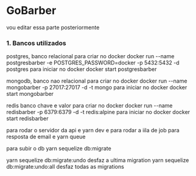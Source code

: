 # GoBarber
<p>vou editar essa parte posteriormente</p> 



### **1. Bancos utilizados**

postgres, banco relacional 
para criar no docker
docker run --name postgresbarber -e POSTGRES_PASSWORD=docker -p 5432:5432 -d postgres
para iniciar no docker
docker start postgresbarber

mongodb, banco nao relacional 
para criar no docker
docker run --name mongobarber -p 27017:27017 -d -t mongo
para iniciar no docker
docker start mongobarber

redis banco chave e valor
para criar no docker
docker run --name redisbarber -p 6379:6379 -d -t redis:alpine
para iniciar no docker
docker start redisbarber


para rodar o servidor da api e yarn dev
e para rodar a iila de job para resposta de email e yarn queue



para subir o db 
yarn sequelize db:migrate


yarn sequelize db:migrate:undo desfaz a ultima migration 
yarn sequelize db:migrate:undo:all desfaz todas as migrations 
